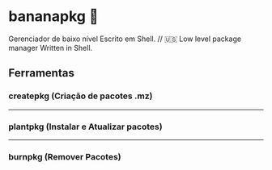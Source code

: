# bananapkg :banana:
Gerenciador de baixo nível Escrito em Shell. //
:us: Low level package manager Written in Shell.

## Ferramentas

### createpkg (Criação de pacotes .mz)

----

### plantpkg (Instalar e Atualizar pacotes)

----

### burnpkg (Remover Pacotes)

